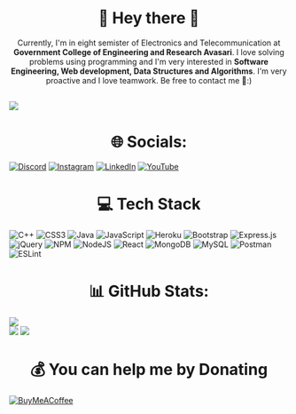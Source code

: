 # <h1 align="center">💫 Hey there 👋</h1>
<p align="center">Currently, I'm in eight semister of Electronics and Telecommunication at <b>Government College of Engineering and Research Avasari</u></b>. I love solving problems using programming and I'm very interested in <b>Software Engineering, Web development, Data Structures and Algorithms</b>. I'm very proactive and I love teamwork. Be free to contact me 🤍:) </p>

[![](https://visitcount.itsvg.in/api?id=Nareshchoudhary02&icon=0&color=0)](https://visitcount.itsvg.in)
---
## <h1 align="center">🌐 Socials:</h1>
[![Discord](https://img.shields.io/badge/Discord-%237289DA.svg?logo=discord&logoColor=white)](discordapp.com/users/581807321047498780) [![Instagram](https://img.shields.io/badge/Instagram-%23E4405F.svg?logo=Instagram&logoColor=white)](https://instagram.com/naresh_choudhary_02) [![LinkedIn](https://img.shields.io/badge/LinkedIn-%230077B5.svg?logo=linkedin&logoColor=white)](https://linkedin.com/in/naresh-choudhary-0009b3212) [![YouTube](https://img.shields.io/badge/YouTube-%23FF0000.svg?logo=YouTube&logoColor=white)](https://youtube.com/@snipercool4169) 


# <h1 align="center">💻 Tech Stack</h1>
![C++](https://img.shields.io/badge/c++-%2300599C.svg?style=for-the-badge&logo=c%2B%2B&logoColor=white) ![CSS3](https://img.shields.io/badge/css3-%231572B6.svg?style=for-the-badge&logo=css3&logoColor=white) ![Java](https://img.shields.io/badge/java-%23ED8B00.svg?style=for-the-badge&logo=java&logoColor=white) ![JavaScript](https://img.shields.io/badge/javascript-%23323330.svg?style=for-the-badge&logo=javascript&logoColor=%23F7DF1E) ![Heroku](https://img.shields.io/badge/heroku-%23430098.svg?style=for-the-badge&logo=heroku&logoColor=white) ![Bootstrap](https://img.shields.io/badge/bootstrap-%23563D7C.svg?style=for-the-badge&logo=bootstrap&logoColor=white) ![Express.js](https://img.shields.io/badge/express.js-%23404d59.svg?style=for-the-badge&logo=express&logoColor=%2361DAFB) ![jQuery](https://img.shields.io/badge/jquery-%230769AD.svg?style=for-the-badge&logo=jquery&logoColor=white) ![NPM](https://img.shields.io/badge/NPM-%23000000.svg?style=for-the-badge&logo=npm&logoColor=white) ![NodeJS](https://img.shields.io/badge/node.js-6DA55F?style=for-the-badge&logo=node.js&logoColor=white) ![React](https://img.shields.io/badge/react-%2320232a.svg?style=for-the-badge&logo=react&logoColor=%2361DAFB) ![MongoDB](https://img.shields.io/badge/MongoDB-%234ea94b.svg?style=for-the-badge&logo=mongodb&logoColor=white) ![MySQL](https://img.shields.io/badge/mysql-%2300f.svg?style=for-the-badge&logo=mysql&logoColor=white) ![Postman](https://img.shields.io/badge/Postman-FF6C37?style=for-the-badge&logo=postman&logoColor=white) ![ESLint](https://img.shields.io/badge/ESLint-4B3263?style=for-the-badge&logo=eslint&logoColor=white)
# <h1 align="center">📊 GitHub Stats:</h1>
![](https://github-readme-stats.vercel.app/api/top-langs/?username=Nareshchoudhary02&theme=dark&hide_border=false&include_all_commits=false&count_private=false&layout=compact)
<br>
![](https://github-readme-stats.vercel.app/api?username=Nareshchoudhary02&theme=dark&hide_border=false&include_all_commits=false&count_private=false)
![](https://github-readme-streak-stats.herokuapp.com/?user=Nareshchoudhary02&theme=dark&hide_border=false)<br/>

<!-- ## 🏆 GitHub Trophies
![](https://github-profile-trophy.vercel.app/?username=Nareshchoudhary02&theme=radical&no-frame=false&no-bg=true&margin-w=4)

### 😂 Random Dev Meme
<img src="https://random-memer.herokuapp.com/" width="512px"/> -->

  ## <h1 align="center">💰 You can help me by Donating</h1>
  [![BuyMeACoffee](https://img.shields.io/badge/Buy%20Me%20a%20Coffee-ffdd00?style=for-the-badge&logo=buy-me-a-coffee&logoColor=black)](https://buymeacoffee.com/coolnaresh) 

<!-- [![Discord Presence](https://lanyard.cnrad.dev/api/581807321047498780)](https://discord.com/users/581807321047498780) -->
  
<!-- Proudly created with GPRM ( https://gprm.itsvg.in ) -->

